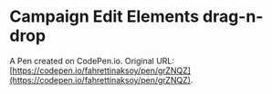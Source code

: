 # Campaign Edit Elements drag-n-drop

A Pen created on CodePen.io. Original URL: [https://codepen.io/fahrettinaksoy/pen/grZNQZ](https://codepen.io/fahrettinaksoy/pen/grZNQZ).


